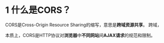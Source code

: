 # 1 什么是CORS？
CORS是Cross-Origin Resource Sharing的缩写，意思是**跨域资源共享**。
跨域，

本质上，CORS是HTTP协议对**浏览器**中**不同网站**间**AJAX请求**的规范和限制。

